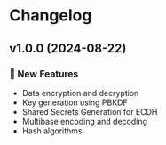 # Changelog

## v1.0.0 (2024-08-22)

### 🚀 New Features

- Data encryption and decryption
- Key generation using PBKDF
- Shared Secrets Generation for ECDH
- Multibase encoding and decoding
- Hash algorithms